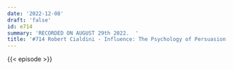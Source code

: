 ```yaml
---
date: '2022-12-08'
draft: 'false'
id: e714
summary: 'RECORDED ON AUGUST 29th 2022.  '
title: '#714 Robert Cialdini - Influence: The Psychology of Persuasion'
---
```

{{< episode >}}
